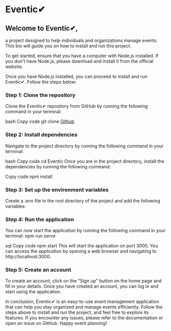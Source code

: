 # Eventic✔

## Welcome to Eventic✔,

a project designed to help individuals and organizations manage events. This bio will guide you on how to install and run this project.

To get started, ensure that you have a computer with Node.js installed. If you don't have Node.js, please download and install it from the official website.

Once you have Node.js installed, you can proceed to install and run Eventic✔. Follow the steps below:

### Step 1: Clone the repository

Clone the Eventic✔ repository from GitHub by running the following command in your terminal:

bash
Copy code
git clone [Github](https://github.com/jasonkiptoo/Eventic.git)

### Step 2: Install dependencies

Navigate to the project directory by running the following command in your terminal:

bash
Copy code
cd Eventic
Once you are in the project directory, install the dependencies by running the following command:

Copy code
npm install

### Step 3: Set up the environment variables

Create a .env file in the root directory of the project and add the following variables:

### Step 4: Run the application

You can now start the application by running the following command in your terminal:
npm run serve

sql
Copy code
npm start
This will start the application on port 3000. You can access the application by opening a web browser and navigating to http://localhost:3000.

### Step 5: Create an account

To create an account, click on the "Sign up" button on the home page and fill in your details. Once you have created an account, you can log in and start using the application.

In conclusion, Eventic✔ is an easy-to-use event management application that can help you stay organized and manage events efficiently. Follow the steps above to install and run the project, and feel free to explore its features. If you encounter any issues, please refer to the documentation or open an issue on GitHub. Happy event planning!

